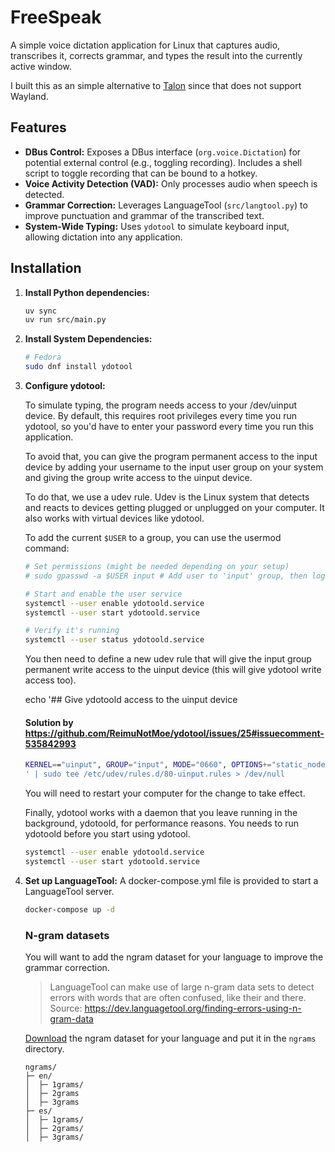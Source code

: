# FreeSpeak

A simple voice dictation application for Linux that captures audio, transcribes it, corrects grammar, and types the result into the currently active window.

I built this as an simple alternative to [Talon](https://talonvoice.com) since that does not support Wayland.

## Features

*   **DBus Control:** Exposes a DBus interface (`org.voice.Dictation`) for potential external control (e.g., toggling recording). Includes a shell script to toggle recording that can be bound to a hotkey.
*   **Voice Activity Detection (VAD):** Only processes audio when speech is detected.
*   **Grammar Correction:** Leverages LanguageTool (`src/langtool.py`) to improve punctuation and grammar of the transcribed text.
*   **System-Wide Typing:** Uses `ydotool` to simulate keyboard input, allowing dictation into any application.

## Installation

1.  **Install Python dependencies:**

    ```bash
    uv sync
    uv run src/main.py
    ```

2.  **Install System Dependencies:**

    ```bash
    # Fedora
    sudo dnf install ydotool
    ```

3.  **Configure ydotool:**

    To simulate typing, the program needs access to your /dev/uinput device. By default, this requires root privileges every time you run ydotool, so you'd have to enter your password every time you run this application.

    To avoid that, you can give the program permanent access to the input device by adding your username to the input user group on your system and giving the group write access to the uinput device.

    To do that, we use a udev rule. Udev is the Linux system that detects and reacts to devices getting plugged or unplugged on your computer. It also works with virtual devices like ydotool.

    To add the current `$USER` to a group, you can use the usermod command:

    ```bash
    # Set permissions (might be needed depending on your setup)
    # sudo gpasswd -a $USER input # Add user to 'input' group, then log out/in

    # Start and enable the user service
    systemctl --user enable ydotoold.service
    systemctl --user start ydotoold.service

    # Verify it's running
    systemctl --user status ydotoold.service
    ```

    You then need to define a new udev rule that will give the input group permanent write access to the uinput device (this will give ydotool write access too).

    echo '## Give ydotoold access to the uinput device

    #### Solution by https://github.com/ReimuNotMoe/ydotool/issues/25#issuecomment-535842993

    ```bash
    KERNEL=="uinput", GROUP="input", MODE="0660", OPTIONS+="static_node=uinput"
    ' | sudo tee /etc/udev/rules.d/80-uinput.rules > /dev/null
    ```

    You will need to restart your computer for the change to take effect.

    Finally, ydotool works with a daemon that you leave running in the background, ydotoold, for performance reasons. You needs to run ydotoold before you start using ydotool.

    ```bash
    systemctl --user enable ydotoold.service
    systemctl --user start ydotoold.service
    ```

4.  **Set up LanguageTool:**
    A docker-compose.yml file is provided to start a LanguageTool server.

    ```bash
    docker-compose up -d
    ```

    ### N-gram datasets

    You will want to add the ngram dataset for your language to improve the grammar correction.

    > LanguageTool can make use of large n-gram data sets to detect errors with words that are often confused, like their and there.
    > Source: https://dev.languagetool.org/finding-errors-using-n-gram-data

    [Download](http://languagetool.org/download/ngram-data/) the ngram dataset for your language and put it in the `ngrams` directory.

    ```
    ngrams/
    ├─ en/
    │  ├─ 1grams/
    │  ├─ 2grams
    │  ├─ 3grams
    ├─ es/
    │  ├─ 1grams/
    │  ├─ 2grams/
    │  ├─ 3grams/
    ```
